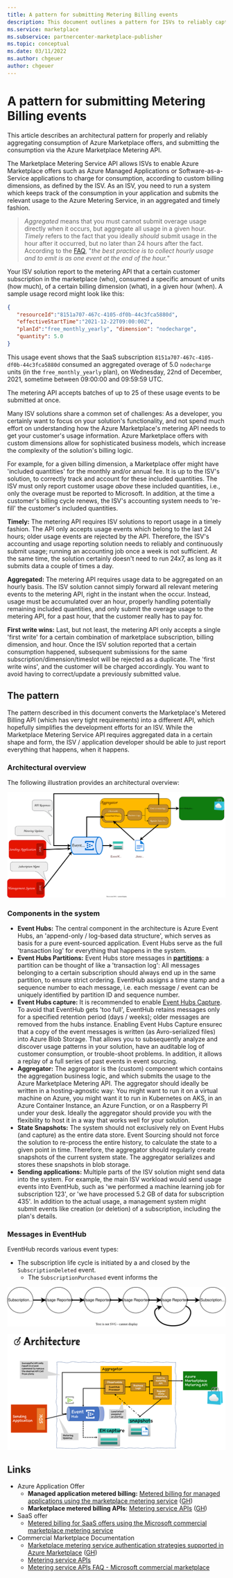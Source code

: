 ```yaml
---
title: A pattern for submitting Metering Billing events
description: This document outlines a pattern for ISVs to reliably capture, aggregate, and submit metered billing information to Azure Marketplace. 
ms.service: marketplace 
ms.subservice: partnercenter-marketplace-publisher
ms.topic: conceptual
ms.date: 03/11/2022
ms.author: chgeuer
author: chgeuer
---
```


# A pattern for submitting Metering Billing events

This article describes an architectural pattern for properly and reliably aggregating consumption of Azure Marketplace offers, and submitting the consumption via the Azure Marketplace Metering API. 

The Marketplace Metering Service API allows ISVs to enable Azure Marketplace offers such as Azure Managed Applications or Software-as-a-Service applications to charge for consumption, according to custom billing dimensions, as defined by the ISV. As an ISV, you need to run a system which keeps track of the consumption in your application and submits the relevant usage to the Azure Metering Service, in an aggregated and timely fashion. 

> *Aggregated* means that you must cannot submit overage usage directly when it occurs, but aggregate all usage in a given hour. *Timely* refers to the fact that you ideally *should* submit usage in the hour after it occurred, but no later than 24 hours after the fact. According to the [FAQ](https://docs.microsoft.com/en-us/azure/marketplace/marketplace-metering-service-apis-faq), "*the best practice is to collect hourly usage and to emit is as one event at the end of the hour.*"

Your ISV solution report to the metering API that a certain customer subscription in the marketplace (who), consumed a specific amount of units (how much), of a certain billing dimension (what), in a given hour (when). A sample usage record might look like this:

```json
{
   "resourceId":"8151a707-467c-4105-df0b-44c3fca5880d",
   "effectiveStartTime":"2021-12-22T09:00:00Z",
   "planId":"free_monthly_yearly", "dimension": "nodecharge", 
   "quantity": 5.0
}
```

This usage event shows that the SaaS subscription `8151a707-467c-4105-df0b-44c3fca5880d` consumed an aggregated overage of 5.0 `nodecharge` units (in the `free_monthly_yearly` plan), on Wednesday, 22nd of December, 2021, sometime between 09:00:00 and 09:59:59 UTC.

The metering API accepts batches of up to 25 of these usage events to be submitted at once. 

Many ISV solutions share a common set of challenges: As a developer, you certainly want to focus on your solution's functionality, and not spend much effort on understanding how the Azure Marketplace's metering API needs to get your customer's usage information. Azure Marketplace offers with custom dimensions allow for sophisticated business models, which increase the complexity of the solution's billing logic. 

For example, for a given billing dimension, a Marketplace offer might have 'included quantities' for the monthly and/or annual fee. It is up to the ISV's solution, to correctly track and account for these included quantities. The ISV must only report customer usage *above* these included quantities, i.e., only the overage must be reported to Microsoft. In addition, at the time a customer's billing cycle renews, the ISV's accounting system needs to 're-fill' the customer's included quantities. 

**Timely:** The metering API requires ISV solutions to report usage in a timely fashion. The API only accepts usage events which belong to the last 24 hours; older usage events are rejected by the API. Therefore, the ISV's accounting and usage reporting solution needs to reliably and continuously submit usage; running an accounting job once a week is not sufficient. At the same time, the solution certainly doesn't need to run 24x7, as long as it submits data a couple of times a day.

**Aggregated:** The metering API requires usage data to be aggregated on an hourly basis. The ISV solution cannot simply forward all relevant metering events to the metering API, right in the instant when the occur. Instead, usage must be accumulated over an hour, properly handling potentially remaining included quantities, and only submit the overage usage to the metering API, for a past hour, that the customer really has to pay for.

**First write wins:** Last, but not least, the metering API only accepts a single 'first write' for a certain combination of marketplace subscription, billing dimension, and hour. Once the ISV solution reported that a certain consumption happened, subsequent submissions for the same subscription/dimension/timeslot will be rejected as a duplicate. The 'first write wins', and the customer will be charged accordingly. You want to avoid having to correct/update a previously submitted value. 

## The pattern

The pattern described in this document converts the Marketplace's Metered Billing API (which has very tight requirements) into a different API, which hopefully simplifies the development efforts for an ISV. While the Marketplace Metering Service API requires aggregated data in a certain shape and form, the ISV / application developer should be able to just report everything that happens, when it happens. 

### Architectural overview

The following illustration provides an architectural overview:

![architecture2.drawio](architecture2.drawio.svg)



### Components in the system

- **Event Hubs:** The central component in the architecture is Azure Event Hubs, an 'append-only / log-based data structure', which serves as basis for a pure event-sourced application. Event Hubs serve as the full 'transaction log' for everything that happens in the system. 
- **Event Hubs Partitions:** Event Hubs store messages in **[partitions](https://docs.microsoft.com/en-us/azure/event-hubs/event-hubs-scalability#partitions)**: a partition can be thought of like a 'transaction log': All messages belonging to a certain subscription should always end up in the same partition, to ensure strict ordering. EventHub assigns a time stamp and a sequence number to each message, i.e. each message / event can be uniquely identified by partition ID and sequence number.
- **Event Hubs capture:** It is recommended to enable [Event Hubs Capture](https://docs.microsoft.com/en-us/azure/event-hubs/event-hubs-capture-overview). To avoid that EventHub gets 'too full', EventHub retains messages only for a specified retention period (days / weeks); older messages are removed from the hubs instance. Enabling Event Hubs Capture ensurec that a copy of the event messages is written (as Avro-serialized files) into Azure Blob Storage. That allows you to subsequently analyze and discover usage patterns in your solution, have an auditable log of customer consumption, or trouble-shoot problems. In addition, it allows a replay of a full series of past events in event sourcing.
- **Aggregator:** The aggregator is the (custom) component which contains the aggregation business logic, and which submits the usage to the Azure Marketplace Metering API. The aggregator should ideally be written in a hosting-agnostic way: You might want to run it on a virtual machine on Azure, you might want it to run in Kubernetes on AKS, in an Azure Container Instance, an Azure Function, or on a Raspberry PI under your desk. Ideally the aggregator should provide you with the flexibility to host it in a way that works well for your solution.
- **State Snapshots:** The system should not exclusively rely on Event Hubs (and capture) as the entire data store. Event Sourcing should not force the solution to re-process the entire history, to calculate the state to a given point in time. Therefore, the aggregator should regularly create snapshots of the current system state. The aggregator serializes and stores these snapshots in blob storage.
- **Sending applications:** Multiple parts of the ISV solution might send data into the system. For example, the main ISV workload would send usage events into EventHub, such as 'we performed a machine learning job for subscription 123', or 'we have processed 5.2 GB of data for subscription 435'. In addition to the actual usage, a management system might submit events like creation (or deletion) of a subscription, including the plan's details.

### Messages in EventHub

EventHub records various event types:

- The subscription life cycle is initiated by a and closed by the `SubscriptionDeleted` event. 
  - The `SubscriptionPurchased` event informs the 









![client-message-sequence](client-message-sequence.drawio.svg)





















![architecture2.drawio](docs/architecture.png)





## Links

- Azure Application Offer
  - **Managed application metered billing:** [Metered billing for managed applications using the marketplace metering service](https://docs.microsoft.com/en-us/azure/marketplace/azure-app-metered-billing) ([GH](https://github.com/MicrosoftDocs/azure-docs-pr/blob/main/articles/marketplace/azure-app-metered-billing.md))
  - **Marketplace metered billing APIs**: [Metering service APIs](https://docs.microsoft.com/en-us/azure/marketplace/marketplace-metering-service-apis) ([GH](https://github.com/MicrosoftDocs/azure-docs-pr/blob/main/articles/marketplace/marketplace-metering-service-apis.md))
- SaaS offer
  - [Metered billing for SaaS offers using the Microsoft commercial marketplace metering service](https://docs.microsoft.com/en-us/azure/marketplace/partner-center-portal/saas-metered-billing)
- Commercial Marketplace Documentation
  - [Marketplace metering service authentication strategies supported in Azure Marketplace](https://docs.microsoft.com/en-us/azure/marketplace/marketplace-metering-service-authentication) ([GH](https://github.com/MicrosoftDocs/azure-docs-pr/blob/main/articles/marketplace/marketplace-metering-service-authentication.md))
  - [Metering service APIs](https://docs.microsoft.com/en-us/azure/marketplace/marketplace-metering-service-apis)
  - [Metering service APIs FAQ - Microsoft commercial marketplace](https://docs.microsoft.com/en-us/azure/marketplace/marketplace-metering-service-apis-faq)
